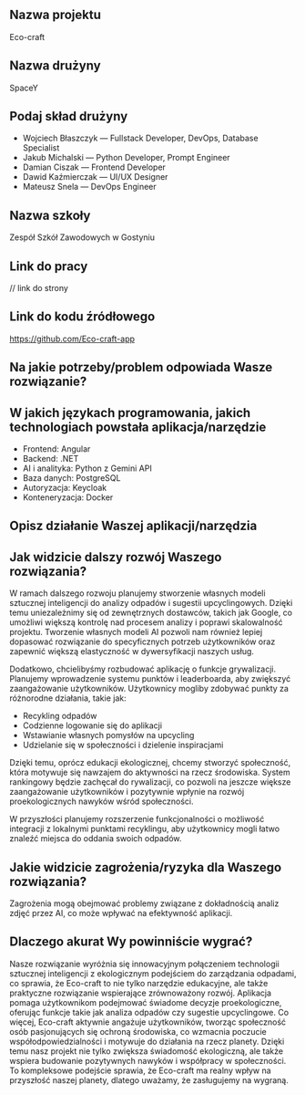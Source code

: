 ## Nazwa projektu
Eco-craft

## Nazwa drużyny
SpaceY

## Podaj skład drużyny
- Wojciech Błaszczyk — Fullstack Developer, DevOps, Database Specialist
- Jakub Michalski — Python Developer, Prompt Engineer
- Damian Ciszak — Frontend Developer
- Dawid Kaźmierczak — UI/UX Designer
- Mateusz Snela — DevOps Engineer

## Nazwa szkoły 
Zespół Szkół Zawodowych w Gostyniu

## Link do pracy
// link do strony

## Link do kodu źródłowego
https://github.com/Eco-craft-app

## Na jakie potrzeby/problem odpowiada Wasze rozwiązanie?

## W jakich językach programowania, jakich technologiach powstała aplikacja/narzędzie
- Frontend: Angular
- Backend: .NET
- AI i analityka: Python z Gemini API
- Baza danych: PostgreSQL
- Autoryzacja: Keycloak
- Konteneryzacja: Docker

## Opisz działanie Waszej aplikacji/narzędzia


## Jak widzicie dalszy rozwój Waszego rozwiązania?
W ramach dalszego rozwoju planujemy stworzenie własnych modeli sztucznej inteligencji do analizy odpadów i sugestii upcyclingowych. 
Dzięki temu uniezależnimy się od zewnętrznych dostawców, takich jak Google, co umożliwi większą kontrolę nad procesem analizy i poprawi skalowalność projektu. 
Tworzenie własnych modeli AI pozwoli nam również lepiej dopasować rozwiązanie do specyficznych potrzeb użytkowników oraz zapewnić większą elastyczność w dywersyfikacji naszych usług.

Dodatkowo, chcielibyśmy rozbudować aplikację o funkcje grywalizacji. Planujemy wprowadzenie systemu punktów i leaderboarda, aby zwiększyć zaangażowanie użytkowników. Użytkownicy mogliby zdobywać punkty za różnorodne działania, takie jak:
- Recykling odpadów
- Codzienne logowanie się do aplikacji
- Wstawianie własnych pomysłów na upcycling
- Udzielanie się w społeczności i dzielenie inspiracjami
  
Dzięki temu, oprócz edukacji ekologicznej, chcemy stworzyć społeczność, która motywuje się nawzajem do aktywności na rzecz środowiska.
System rankingowy będzie zachęcał do rywalizacji, co pozwoli na jeszcze większe zaangażowanie użytkowników i pozytywnie wpłynie na rozwój proekologicznych nawyków wśród społeczności.

W przyszłości planujemy rozszerzenie funkcjonalności o możliwość integracji z lokalnymi punktami recyklingu, aby użytkownicy mogli łatwo znaleźć miejsca do oddania swoich odpadów.

## Jakie widzicie zagrożenia/ryzyka dla Waszego rozwiązania?
Zagrożenia mogą obejmować problemy związane z dokładnością analiz zdjęć przez AI, co może wpływać na efektywność aplikacji.

## Dlaczego akurat Wy powinniście wygrać?
Nasze rozwiązanie wyróżnia się innowacyjnym połączeniem technologii sztucznej inteligencji z ekologicznym podejściem do zarządzania odpadami, co sprawia, 
że Eco-craft to nie tylko narzędzie edukacyjne, ale także praktyczne rozwiązanie wspierające zrównoważony rozwój.
Aplikacja pomaga użytkownikom podejmować świadome decyzje proekologiczne, oferując funkcje takie jak analiza odpadów czy sugestie upcyclingowe. 
Co więcej, Eco-craft aktywnie angażuje użytkowników, tworząc społeczność osób pasjonujących się ochroną środowiska, co wzmacnia poczucie współodpowiedzialności i motywuje do działania na rzecz planety. 
Dzięki temu nasz projekt nie tylko zwiększa świadomość ekologiczną, ale także wspiera budowanie pozytywnych nawyków i współpracy w społeczności. 
To kompleksowe podejście sprawia, że Eco-craft ma realny wpływ na przyszłość naszej planety, dlatego uważamy, że zasługujemy na wygraną.
